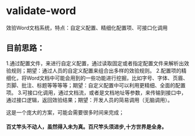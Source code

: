 # validate-word
效验Word文档系统，特点：自定义配置、精细化配置项、可接口化调用

## 目前思路：

1.通过配置文件，来进行自定义配置，通过读取固定或者指定配置文件来解析出效验规则；期望：通过人员的自定义配置来组合出多样的效验规则。
2.配置项的精细化，将Word文档中可能会用到的一些功能进行挖掘，比如字号、字体、页眉、页脚、批注、标题等等等等；期望：自定义配置中可以利用更精细、全面的配置项。
3.可接口化调用，通过文档流，或者是文档地址等参数，来传输到接口中，通过接口逻辑，返回效验结果；期望：开发人员的简易调用（无脑调用）。

这是一个庞大的方案，可能会需要很多时间来完成；

#### 百丈竿头不动人，虽然得入未为真。百尺竿头须进步,十方世界是全身。
